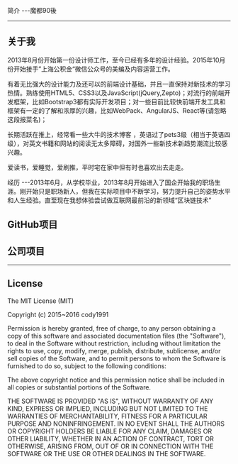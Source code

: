 简介
---魔都90後



---

关于我
---

2013年8月份开始第一份设计师工作，至今已经有多年的设计经验。2015年10月份开始接手”上海公积金“微信公众号的美编及内容运营工作。

有着无比强大的设计能力及还可以的前端设计基础，并且一直保持对新技术的学习热情。熟练使用HTML5、CSS3以及JavaScript(jQuery,Zepto)；对流行的前端开发框架，比如Bootstrap3都有实际开发项目；对一些目前比较快前端开发工具和框架有一定的了解和浓厚的兴趣，比如WebPack、AngularJS、React等(请忽略这段报菜名)；

长期活跃在推上，经常看一些大牛的技术博客 ，英语过了pets3级（相当于英语四级），对英文书籍和网站的阅读无太多障碍，对国外一些新技术新趋势潮流比较感兴趣。

爱读书，爱睡觉，爱刷推，平时宅在家中但有时也喜欢出去走走。



经历
---2013年6月，从学校毕业，2013年8月开始进入了国企开始我的职场生涯。刚开始只是职场新人，但我在实际项目中不断学习，努力提升自己的姿势水平和人生经验。直至现在我想体验尝试做互联网最前沿的新领域“区块链技术”


GitHub项目
---
公司项目
---



---

## License
The MIT License (MIT)

Copyright (c) 2015~2016 cody1991

Permission is hereby granted, free of charge, to any person obtaining a copy
of this software and associated documentation files (the "Software"), to deal
in the Software without restriction, including without limitation the rights
to use, copy, modify, merge, publish, distribute, sublicense, and/or sell
copies of the Software, and to permit persons to whom the Software is
furnished to do so, subject to the following conditions:

The above copyright notice and this permission notice shall be included in all
copies or substantial portions of the Software.

THE SOFTWARE IS PROVIDED "AS IS", WITHOUT WARRANTY OF ANY KIND, EXPRESS OR
IMPLIED, INCLUDING BUT NOT LIMITED TO THE WARRANTIES OF MERCHANTABILITY,
FITNESS FOR A PARTICULAR PURPOSE AND NONINFRINGEMENT. IN NO EVENT SHALL THE
AUTHORS OR COPYRIGHT HOLDERS BE LIABLE FOR ANY CLAIM, DAMAGES OR OTHER
LIABILITY, WHETHER IN AN ACTION OF CONTRACT, TORT OR OTHERWISE, ARISING FROM,
OUT OF OR IN CONNECTION WITH THE SOFTWARE OR THE USE OR OTHER DEALINGS IN THE
SOFTWARE.
